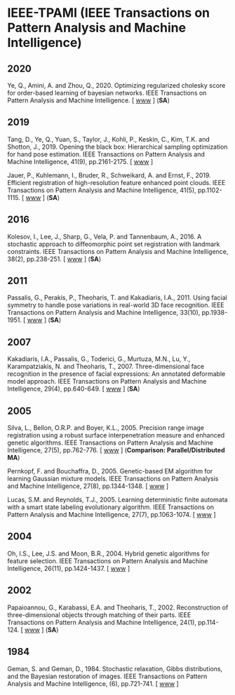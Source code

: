 # IEEE-TPAMI (IEEE Transactions on Pattern Analysis and Machine Intelligence)

## 2020

Ye, Q., Amini, A. and Zhou, Q., 2020. Optimizing regularized cholesky score for order-based learning of bayesian networks. IEEE Transactions on Pattern Analysis and Machine Intelligence. [ [www](https://ieeexplore.ieee.org/abstract/document/9079582) ] (**SA**)

## 2019

Tang, D., Ye, Q., Yuan, S., Taylor, J., Kohli, P., Keskin, C., Kim, T.K. and Shotton, J., 2019. Opening the black box: Hierarchical sampling optimization for hand pose estimation. IEEE Transactions on Pattern Analysis and Machine Intelligence, 41(9), pp.2161-2175. [ [www](https://ieeexplore.ieee.org/abstract/document/8386667) ]

Jauer, P., Kuhlemann, I., Bruder, R., Schweikard, A. and Ernst, F., 2019. Efficient registration of high-resolution feature enhanced point clouds. IEEE Transactions on Pattern Analysis and Machine Intelligence, 41(5), pp.1102-1115. [ [www](https://ieeexplore.ieee.org/abstract/document/8352814) ] (**SA**)

## 2016

Kolesov, I., Lee, J., Sharp, G., Vela, P. and Tannenbaum, A., 2016. A stochastic approach to diffeomorphic point set registration with landmark constraints. IEEE Transactions on Pattern Analysis and Machine Intelligence, 38(2), pp.238-251. [ [www](https://ieeexplore.ieee.org/document/7130637) ] (**SA**)

## 2011

Passalis, G., Perakis, P., Theoharis, T. and Kakadiaris, I.A., 2011. Using facial symmetry to handle pose variations in real-world 3D face recognition. IEEE Transactions on Pattern Analysis and Machine Intelligence, 33(10), pp.1938-1951. [ [www](https://ieeexplore.ieee.org/abstract/document/5728826) ] (**SA**)

## 2007

Kakadiaris, I.A., Passalis, G., Toderici, G., Murtuza, M.N., Lu, Y., Karampatziakis, N. and Theoharis, T., 2007. Three-dimensional face recognition in the presence of facial expressions: An annotated deformable model approach. IEEE Transactions on Pattern Analysis and Machine Intelligence, 29(4), pp.640-649. [ [www](https://ieeexplore.ieee.org/abstract/document/4107568) ] (**SA**)

## 2005

Silva, L., Bellon, O.R.P. and Boyer, K.L., 2005. Precision range image registration using a robust surface interpenetration measure and enhanced genetic algorithms. IEEE Transactions on Pattern Analysis and Machine Intelligence, 27(5), pp.762-776. [ [www](https://ieeexplore.ieee.org/abstract/document/1407879) ] (**Comparison: Parallel/Distributed MA**)

Pernkopf, F. and Bouchaffra, D., 2005. Genetic-based EM algorithm for learning Gaussian mixture models. IEEE Transactions on Pattern Analysis and Machine Intelligence, 27(8), pp.1344-1348. [ [www](https://ieeexplore.ieee.org/abstract/document/1453522) ]

Lucas, S.M. and Reynolds, T.J., 2005. Learning deterministic finite automata with a smart state labeling evolutionary algorithm. IEEE Transactions on Pattern Analysis and Machine Intelligence, 27(7), pp.1063-1074. [ [www](https://ieeexplore.ieee.org/abstract/document/1432740) ]

## 2004

Oh, I.S., Lee, J.S. and Moon, B.R., 2004. Hybrid genetic algorithms for feature selection. IEEE Transactions on Pattern Analysis and Machine Intelligence, 26(11), pp.1424-1437. [ [www](https://ieeexplore.ieee.org/abstract/document/1335448) ]

## 2002

Papaioannou, G., Karabassi, E.A. and Theoharis, T., 2002. Reconstruction of three-dimensional objects through matching of their parts. IEEE Transactions on Pattern Analysis and Machine Intelligence, 24(1), pp.114-124. [ [www](https://ieeexplore.ieee.org/abstract/document/982888) ] (**SA**)

## 1984

Geman, S. and Geman, D., 1984. Stochastic relaxation, Gibbs distributions, and the Bayesian restoration of images. IEEE Transactions on Pattern Analysis and Machine Intelligence, (6), pp.721-741. [ [www](https://ieeexplore.ieee.org/abstract/document/4767596) ]
